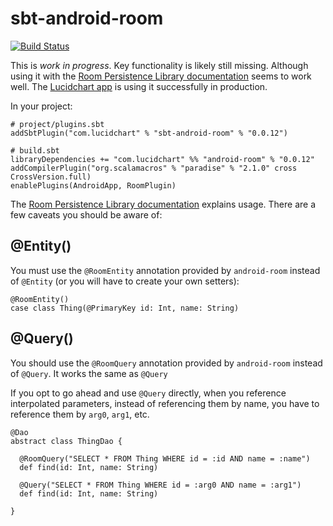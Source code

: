 # sbt-android-room

[![Build Status](https://travis-ci.org/lucidsoftware/sbt-android-room.svg)](https://travis-ci.org/lucidsoftware/sbt-android-room)

This is _work in progress_. Key functionality is likely still missing. Although using it with the [Room Persistence Library documentation](https://developer.android.com/topic/libraries/architecture/room.html) seems to work well. The [Lucidchart app](https://play.google.com/store/apps/details?id=com.lucidchart.android.chart) is using it successfully in production.

In your project:

    # project/plugins.sbt
    addSbtPlugin("com.lucidchart" % "sbt-android-room" % "0.0.12")

    # build.sbt
    libraryDependencies += "com.lucidchart" %% "android-room" % "0.0.12"
    addCompilerPlugin("org.scalamacros" % "paradise" % "2.1.0" cross CrossVersion.full)
    enablePlugins(AndroidApp, RoomPlugin)

The [Room Persistence Library documentation](https://developer.android.com/topic/libraries/architecture/room.html) explains usage. There are a few caveats you should be aware of:

## @Entity()

 You must use the `@RoomEntity` annotation provided by `android-room` instead of `@Entity` (or you will have to create your own setters):

    @RoomEntity()
    case class Thing(@PrimaryKey id: Int, name: String)

## @Query()

You should use the `@RoomQuery` annotation provided by `android-room` instead of `@Query`. It works the same as `@Query`

If you opt to go ahead and use `@Query` directly, when you reference interpolated parameters, instead of referencing them by name, you have to reference them by `arg0`, `arg1`, etc.

    @Dao
    abstract class ThingDao {

      @RoomQuery("SELECT * FROM Thing WHERE id = :id AND name = :name")
      def find(id: Int, name: String)

      @Query("SELECT * FROM Thing WHERE id = :arg0 AND name = :arg1")
      def find(id: Int, name: String)

    }

